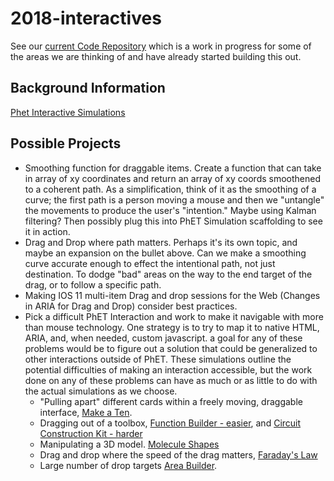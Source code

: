 # 2018-interactives
See our [current Code Repository](https://github.com/benetech/accessible-interactives) which is a work in progress for some of the areas we are thinking of and have already started building this out.

## Background Information
 [Phet Interactive Simulations](https://phet.colorado.edu/)

## Possible Projects
* Smoothing function for draggable items. Create a function that can take in array of xy coordinates and return an array of xy coords smoothened to a coherent path. As a simplification, think of it as the smoothing of a curve; the first path is a person moving a mouse and then we "untangle" the movements to produce the user's "intention." Maybe using Kalman filtering? Then possibly plug this into PhET Simulation scaffolding to see it in action.
* Drag and Drop where path matters. Perhaps it's its own topic, and maybe an expansion on the bullet above. Can we make a smoothing curve accurate enough to effect the intentional path, not just destination. To dodge "bad" areas on the way to the end target of the drag, or to follow a specific path.
* Making IOS 11 multi-item Drag and drop sessions for the Web (Changes in ARIA for Drag and Drop) consider best practices.
* Pick a difficult PhET Interaction and work to make it navigable with more than mouse technology. One strategy is to try to map it to native HTML, ARIA, and, when needed, custom javascript. a goal for any of these problems would be to figure out a solution that could be generalized to other interactions outside of PhET. These simulations outline the potential difficulties of making an interaction accessible, but the work done on any of these problems can have as much or as little to do with the actual simulations as we choose.
    * "Pulling apart" different cards within a freely moving, draggable interface, [Make a Ten](https://phet.colorado.edu/sims/html/make-a-ten/latest/make-a-ten_en.html).
    * Dragging out of a toolbox, [Function Builder - easier](https://phet.colorado.edu/sims/html/function-builder-basics/latest/function-builder-basics_en.html), and [Circuit Construction Kit - harder](https://phet.colorado.edu/sims/html/circuit-construction-kit-dc/latest/circuit-construction-kit-dc_en.html)
    * Manipulating a 3D model. [Molecule Shapes](https://phet-dev.colorado.edu/html/molecule-shapes/1.1.12/molecule-shapes_en.html)
    * Drag and drop where the speed of the drag matters, [Faraday's Law](https://phet.colorado.edu/sims/html/faradays-law/latest/faradays-law_en.html)
    * Large number of drop targets [Area Builder](https://phet.colorado.edu/sims/html/area-builder/latest/area-builder_en.html).

